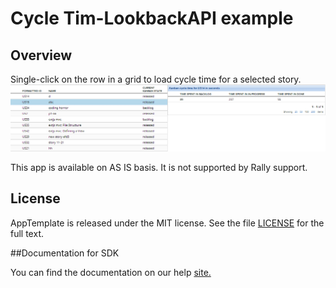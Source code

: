 Cycle Tim-LookbackAPI example
=========================

## Overview

Single-click on the row in a grid to load cycle time for a selected story.
![](pic.png)

This app is available on AS IS basis. It is not supported by Rally support.
## License

AppTemplate is released under the MIT license.  See the file [LICENSE](./LICENSE) for the full text.

##Documentation for SDK

You can find the documentation on our help [site.](https://help.rallydev.com/apps/2.0rc2/doc/)
